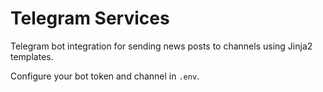 # Telegram Services

Telegram bot integration for sending news posts to channels using Jinja2 templates.

Configure your bot token and channel in `.env`.
